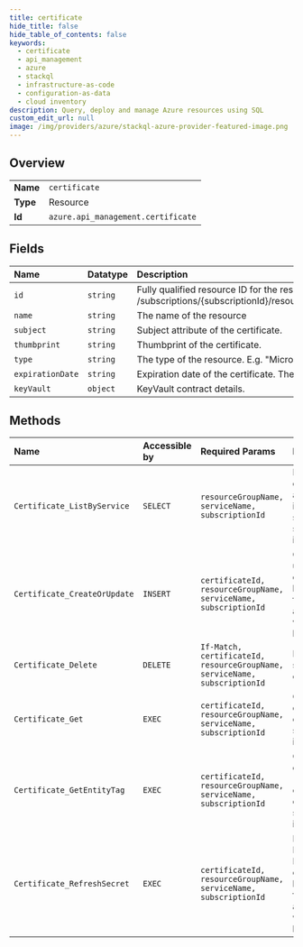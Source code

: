 ```yaml
---
title: certificate
hide_title: false
hide_table_of_contents: false
keywords:
  - certificate
  - api_management
  - azure    
  - stackql
  - infrastructure-as-code
  - configuration-as-data
  - cloud inventory
description: Query, deploy and manage Azure resources using SQL
custom_edit_url: null
image: /img/providers/azure/stackql-azure-provider-featured-image.png
---
```

  
    

## Overview
<table><tbody>
<tr><td><b>Name</b></td><td><code>certificate</code></td></tr>
<tr><td><b>Type</b></td><td>Resource</td></tr>
<tr><td><b>Id</b></td><td><code>azure.api_management.certificate</code></td></tr>
</tbody></table>

## Fields
| Name | Datatype | Description |
|:-----|:---------|:------------|
| `id` | `string` | Fully qualified resource ID for the resource. Ex - /subscriptions/{subscriptionId}/resourceGroups/{resourceGroupName}/providers/{resourceProviderNamespace}/{resourceType}/{resourceName} |
| `name` | `string` | The name of the resource |
| `subject` | `string` | Subject attribute of the certificate. |
| `thumbprint` | `string` | Thumbprint of the certificate. |
| `type` | `string` | The type of the resource. E.g. "Microsoft.Compute/virtualMachines" or "Microsoft.Storage/storageAccounts" |
| `expirationDate` | `string` | Expiration date of the certificate. The date conforms to the following format: `yyyy-MM-ddTHH:mm:ssZ` as specified by the ISO 8601 standard.<br /> |
| `keyVault` | `object` | KeyVault contract details. |
## Methods
| Name | Accessible by | Required Params | Description |
|:-----|:--------------|:----------------|:------------|
| `Certificate_ListByService` | `SELECT` | `resourceGroupName, serviceName, subscriptionId` | Lists a collection of all certificates in the specified service instance. |
| `Certificate_CreateOrUpdate` | `INSERT` | `certificateId, resourceGroupName, serviceName, subscriptionId` | Creates or updates the certificate being used for authentication with the backend. |
| `Certificate_Delete` | `DELETE` | `If-Match, certificateId, resourceGroupName, serviceName, subscriptionId` | Deletes specific certificate. |
| `Certificate_Get` | `EXEC` | `certificateId, resourceGroupName, serviceName, subscriptionId` | Gets the details of the certificate specified by its identifier. |
| `Certificate_GetEntityTag` | `EXEC` | `certificateId, resourceGroupName, serviceName, subscriptionId` | Gets the entity state (Etag) version of the certificate specified by its identifier. |
| `Certificate_RefreshSecret` | `EXEC` | `certificateId, resourceGroupName, serviceName, subscriptionId` | From KeyVault, Refresh the certificate being used for authentication with the backend. |
